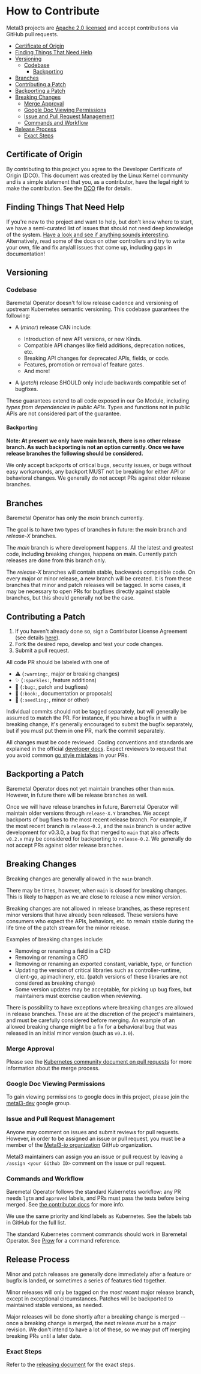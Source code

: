 # How to Contribute

Metal3 projects are [Apache 2.0 licensed](LICENSE) and accept contributions via
GitHub pull requests.

<!-- START doctoc generated TOC please keep comment here to allow auto update -->
<!-- DON'T EDIT THIS SECTION, INSTEAD RE-RUN doctoc TO UPDATE -->

- [Certificate of Origin](#certificate-of-origin)
- [Finding Things That Need Help](#finding-things-that-need-help)
- [Versioning](#versioning)
   - [Codebase](#codebase)
      - [Backporting](#backporting)
- [Branches](#branches)
- [Contributing a Patch](#contributing-a-patch)
- [Backporting a Patch](#backporting-a-patch)
- [Breaking Changes](#breaking-changes)
   - [Merge Approval](#merge-approval)
   - [Google Doc Viewing Permissions](#google-doc-viewing-permissions)
   - [Issue and Pull Request Management](#issue-and-pull-request-management)
   - [Commands and Workflow](#commands-and-workflow)
- [Release Process](#release-process)
   - [Exact Steps](#exact-steps)

<!-- END doctoc generated TOC please keep comment here to allow auto update -->

## Certificate of Origin

By contributing to this project you agree to the Developer Certificate of
Origin (DCO). This document was created by the Linux Kernel community and is a
simple statement that you, as a contributor, have the legal right to make the
contribution. See the [DCO](DCO) file for details.

## Finding Things That Need Help

If you're new to the project and want to help, but don't know where to start, we
have a semi-curated list of issues that
should not need deep knowledge of the system. [Have a look and see if anything
sounds interesting](https://github.com/metal3-io/baremetal-operator/issues?q=is%3Aopen+is%3Aissue+label%3A%22good+first+issue%22).
Alternatively, read some of the docs on other controllers and try to write your
own, file and fix any/all issues that come up, including gaps in documentation!

## Versioning

### Codebase

Baremetal Operator doesn't follow release cadence and versioning of upstream Kubernetes semantic versioning. This codebase guarantees the following:

- A (*minor*) release CAN include:
   - Introduction of new API versions, or new Kinds.
   - Compatible API changes like field additions, deprecation notices, etc.
   - Breaking API changes for deprecated APIs, fields, or code.
   - Features, promotion or removal of feature gates.
   - And more!

- A (*patch*) release SHOULD only include backwards compatible set of bugfixes.

These guarantees extend to all code exposed in our Go Module, including
*types from dependencies in public APIs*.
Types and functions not in public APIs are not considered part of the guarantee.

#### Backporting

**Note: At present we only have main branch, there is no other release branch. As such backporting is not
an option currently. Once we have release branches the following should be considered.**

We only accept backports of critical bugs, security issues, or bugs without easy workarounds, any
backport MUST not be breaking for either API or behavioral changes.
We generally do not accept PRs against older release branches.

## Branches

Baremetal Operator has only the *main* branch currently.

The goal is to have two types of branches in future: the *main* branch and *release-X* branches.

The *main* branch is where development happens. All the latest and
greatest code, including breaking changes, happens on main. Currently patch releases are done from this branch
only.

The *release-X* branches will contain stable, backwards compatible code. On every
major or minor release, a new branch will be created. It is from these
branches that minor and patch releases will be tagged. In some cases, it may
be necessary to open PRs for bugfixes directly against stable branches, but
this should generally not be the case.

## Contributing a Patch

1. If you haven't already done so, sign a Contributor License Agreement (see
   details [here](https://github.com/kubernetes/community/blob/master/CLA.md)).
1. Fork the desired repo, develop and test your code changes.
1. Submit a pull request.

All code PR should be labeled with one of

- ⚠️ (`:warning:`, major or breaking changes)
- ✨ (`:sparkles:`, feature additions)
- 🐛 (`:bug:`, patch and bugfixes)
- 📖 (`:book:`, documentation or proposals)
- 🌱 (`:seedling:`, minor or other)

Individual commits should not be tagged separately, but will generally be
assumed to match the PR. For instance, if you have a bugfix in with
a breaking change, it's generally encouraged to submit the bugfix
separately, but if you must put them in one PR, mark the commit
separately.

All changes must be code reviewed. Coding conventions and standards are
explained in the official [developer
docs](https://github.com/kubernetes/community/tree/master/contributors/devel).
Expect reviewers to request that you
avoid common [go style
mistakes](https://github.com/golang/go/wiki/CodeReviewComments) in your PRs.

## Backporting a Patch

Baremetal Operator does not yet maintain branches other than `main`. However, in future there will be
release branches as well.

Once we will have release branches in future, Baremetal Operator will maintain older versions through `release-X.Y` branches. We accept backports of bug fixes to the most recent
release branch. For example, if the most recent branch is `release-0.2`, and the
`main` branch is under active
development for v0.3.0, a bug fix that merged to `main` that also affects
`v0.2.x` may be considered for backporting
to `release-0.2`. We generally do not accept PRs against older release branches.

## Breaking Changes

Breaking changes are generally allowed in the `main` branch.

There may be times, however, when `main` is closed for breaking changes. This
is likely to happen as we are close to release a new minor version.

Breaking changes are not allowed in release branches, as these represent minor
versions that have already been released.
These versions have consumers who expect the APIs, behaviors, etc. to remain
stable during the life time of the patch stream for the minor release.

Examples of breaking changes include:

- Removing or renaming a field in a CRD
- Removing or renaming a CRD
- Removing or renaming an exported constant, variable, type, or function
- Updating the version of critical libraries such as controller-runtime,
  client-go, apimachinery, etc. (patch versions of these libraries are not considered as breaking change)
- Some version updates may be acceptable, for picking up bug fixes, but
  maintainers must exercise caution when reviewing.

There is possibility to have exceptions where breaking changes are allowed in
release branches. These are at the discretion of the project's maintainers, and
must be carefully considered before merging. An example of an allowed
breaking change might be a fix for a behavioral bug that was released in an
initial minor version (such as `v0.3.0`).

### Merge Approval

Please see the [Kubernetes community document on pull
requests](https://git.k8s.io/community/contributors/guide/pull-requests.md) for
more information about the merge process.

### Google Doc Viewing Permissions

To gain viewing permissions to google docs in this project, please join the
[metal3-dev](https://groups.google.com/forum/#!forum/metal3-dev) google
group.

### Issue and Pull Request Management

Anyone may comment on issues and submit reviews for pull requests. However, in
order to be assigned an issue or pull request, you must be a member of the
[Metal3-io organization](https://github.com/metal3-io) GitHub organization.

Metal3 maintainers can assign you an issue or pull request by leaving a
`/assign <your Github ID>` comment on the issue or pull request.

### Commands and Workflow

Baremetal Operator follows the standard Kubernetes workflow: any PR
needs `lgtm` and `approved` labels, and PRs must pass the tests before being merged.
See [the contributor docs](https://github.com/kubernetes/community/blob/master/contributors/guide/pull-requests.md#the-testing-and-merge-workflow) for more info.

We use the same priority and kind labels as Kubernetes. See the labels
tab in GitHub for the full list.

The standard Kubernetes comment commands should work in
Baremetal Operator. See [Prow](https://prow.apps.test.metal3.io/command-help)
for a command reference.

## Release Process

Minor and patch releases are generally done immediately after a feature or
bugfix is landed, or sometimes a series of features tied together.

Minor releases will only be tagged on the *most recent* major release
branch, except in exceptional circumstances. Patches will be backported
to maintained stable versions, as needed.

Major releases will be done shortly after a breaking change is merged -- once
a breaking change is merged, the next release *must* be a major revision.
We don't intend to have a lot of these, so we may put off merging breaking
PRs until a later date.

### Exact Steps

Refer to the [releasing document](./docs/releasing.md) for the exact steps.